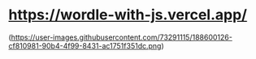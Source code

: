 # https://wordle-with-js.vercel.app/
(https://user-images.githubusercontent.com/73291115/188600126-cf810981-90b4-4f99-8431-ac1751f351dc.png)
